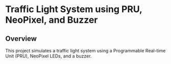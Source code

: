 # Traffic Light System using PRU, NeoPixel, and Buzzer
## Overview
This project simulates a traffic light system using a Programmable Real-time Unit (PRU), NeoPixel LEDs, and a buzzer.
